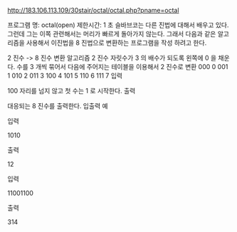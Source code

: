 ﻿http://183.106.113.109/30stair/octal/octal.php?pname=octal

프로그램 명: octal(open)
제한시간: 1 초
슬바브코는 다른 진법에 대해서 배우고 있다. 그런데 그는 이쪽 관련해서는 머리가 빠르게 돌아가지 않는다. 그래서 다음과 같은 알고리즘을 사용해서 이진법을 8 진법으로 변환하는 프로그램을 작성 하려고 한다.

2 진수 -> 8 진수 변환 알고리즘
2 진수 자릿수가 3 의 배수가 되도록 왼쪽에 0 을 채운다.
수를 3 개씩 묶어서
다음에 주어지는 테이블을 이용해서 2 진수로 변환
000	0
001	1
010	2
011	3
100	4
101	5
110	6
111	7
입력

100 자리를 넘지 않고 첫 수는 1 로 시작한다.
출력

대응되는 8 진수를 출력한다.
입출력 예

입력

1010

출력

12

입력

11001100

출력

314
